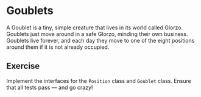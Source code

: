 # Goublets

A Goublet is a tiny, simple creature that lives in its world called
Glorzo. Goublets just move around in a safe Glorzo, minding their
own business. Goublets live forever, and each day they move to one of
the eight positions around them if it is not already occupied.

## Exercise

Implement the interfaces for the `Position` class and `Goublet` class. Ensure
that all tests pass — and go crazy!
